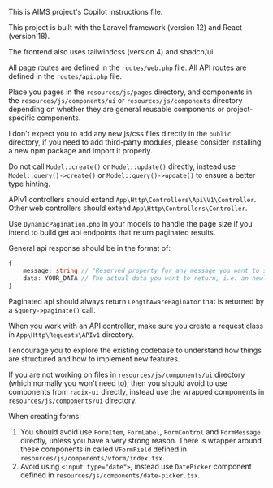 This is AIMS project's Copilot instructions file.

This project is built with the Laravel framework (version 12) and React (version 18).

The frontend also uses tailwindcss (version 4) and shadcn/ui.

All page routes are defined in the `routes/web.php` file.
All API routes are defined in the `routes/api.php` file.

Place you pages in the `resources/js/pages` directory, and components in the `resources/js/components/ui` or `resources/js/components` directory depending on whether they are general reusable components or project-specific components.

I don't expect you to add any new js/css files directly in the `public` directory, if you need to add third-party modules, please consider installing a new npm package and import it properly.

Do not call `Model::create()` or `Model::update()` directly, instead use `Model::query()->create()` or `Model::query()->update()` to ensure a better type hinting.

APIv1 controllers should extend `App\Http\Controllers\Api\V1\Controller`.
Other web controllers should extend `App\Http\Controllers\Controller`.

Use `DynamicPagination.php` in your models to handle the page size if you intend to build get api endpoints that return paginated results.

General api response should be in the format of:
```ts
{
    message: string // "Reserved property for any message you want to send",
    data: YOUR_DATA // The actual data you want to return, i.e. an newly created model, a updated model, or boolean value for success or failure,
}
```

Paginated api should always return `LengthAwarePaginator` that is returned by a `$query->paginate()` call.

When you work with an API controller, make sure you create a request class in `App\Http\Requests\APIv1` directory.

I encourage you to explore the existing codebase to understand how things are structured and how to implement new features.

If you are not working on files in `resources/js/components/ui` directory (which normally you won't need to), then you should avoid to use components from `radix-ui` directly, instead use the wrapped components in `resources/js/components/ui` directory.

When creating forms:

1. You should avoid use `FormItem`, `FormLabel`, `FormControl` and `FormMessage` directly, unless you have a very strong reason. There is wrapper around these components in called `VFormField` defined in `resources/js/components/vform/index.tsx`. 
2. Avoid using `<input type="date">`, instead use `DatePicker` component defined in `resources/js/components/date-picker.tsx`.
